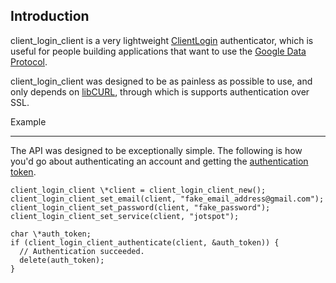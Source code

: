 Introduction
------------
client_login_client is a very lightweight [ClientLogin][1] authenticator, which
is useful for people building applications that want to use the [Google Data
Protocol][2].

client_login_client was designed to be as painless as possible to use, and only
depends on [libCURL][3], through which is supports authentication over SSL.

Example
_______
The API was designed to be exceptionally simple. The following is how you'd go
about authenticating an account and getting the [authentication token][4].

    client_login_client \*client = client_login_client_new();
    client_login_client_set_email(client, "fake_email_address@gmail.com");
    client_login_client_set_password(client, "fake_password");
    client_login_client_set_service(client, "jotspot");

    char \*auth_token;
    if (client_login_client_authenticate(client, &auth_token)) {
      // Authentication succeeded.
      delete(auth_token);
    }

[1]: http://code.google.com/apis/accounts/docs/AuthForInstalledApps.html
[2]: http://code.google.com/apis/gdata/
[3]: http://curl.haxx.se
[4]: http://code.google.com/apis/sites/docs/1.0/developers_guide_protocol.html#AuthClientLogin
